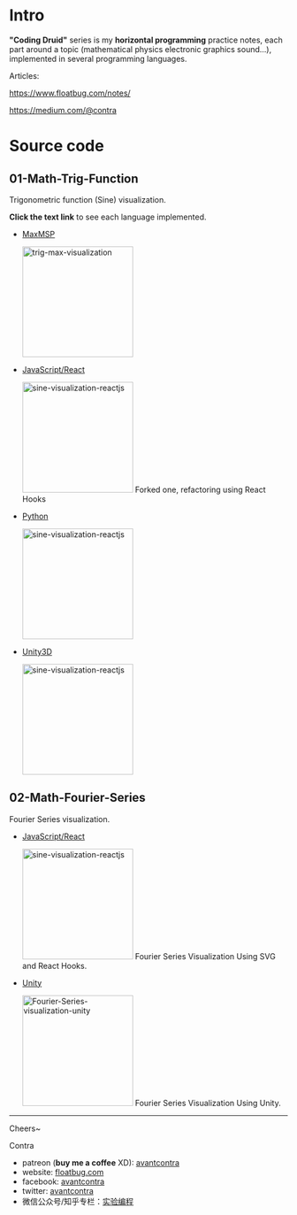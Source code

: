 # Intro
**"Coding Druid"** series is my **horizontal programming** practice notes, each part around a topic (mathematical physics electronic graphics sound...), implemented in several programming languages.

Articles:

https://www.floatbug.com/notes/

https://medium.com/@contra

# Source code

## 01-Math-Trig-Function
Trigonometric function (Sine) visualization. 

**Click the text link** to see each language implemented.

- [MaxMSP](https://github.com/avantcontra/coding-druid/tree/master/01-Math-Trig-Function/maxmsp)

    <img src="http://floatcc.intplusplus.org/trig-max-visualization.gif" alt="trig-max-visualization" width="200">

- [JavaScript/React](https://github.com/avantcontra/coding-druid/tree/master/01-Math-Trig-Function/sine-js-react)

    <img src="http://floatcc.intplusplus.org/sine-visualization-reactjs.gif" alt="sine-visualization-reactjs" width="200">
     Forked one, refactoring using React Hooks

- [Python](https://github.com/avantcontra/coding-druid/tree/master/01-Math-Trig-Function/sine-python)

    <img src="http://floatcc.intplusplus.org/sine-py-effect-0.gif" alt="sine-visualization-reactjs" width="200">

- [Unity3D](https://github.com/avantcontra/coding-druid/tree/master/01-Math-Trig-Function/sine-unity)

    <img src="http://floatcc.intplusplus.org/sine-unity-optimize.gif" alt="sine-visualization-reactjs" width="200">
    
## 02-Math-Fourier-Series
Fourier Series visualization.
- [JavaScript/React](https://github.com/avantcontra/coding-druid/tree/master/02-Math-Fourier-Series/fourier-series-js-react)

    <img src="http://floatcc.intplusplus.org/fs-js-5.gif" alt="sine-visualization-reactjs" width="200">
    Fourier Series Visualization Using SVG and React Hooks.
    
- [Unity](https://github.com/avantcontra/coding-druid/tree/master/02-Math-Fourier-Series/fourier-series-unity)

    <img src="http://floatcc.intplusplus.org/fs-unity-4-short-2m.gif" alt="Fourier-Series-visualization-unity" width="200">
    Fourier Series Visualization Using Unity.
 
  
----


Cheers~

Contra

- patreon (**buy me a coffee** XD): [avantcontra](https://www.patreon.com/avantcontra)
- website: [floatbug.com](https://www.floatbug.com)
- facebook: [avantcontra](https://facebook.com/avantcontra)
- twitter: [avantcontra](https://twitter.com/avantcontra)
- 微信公众号/知乎专栏：[实验编程](https://zhuanlan.zhihu.com/floatlab)


